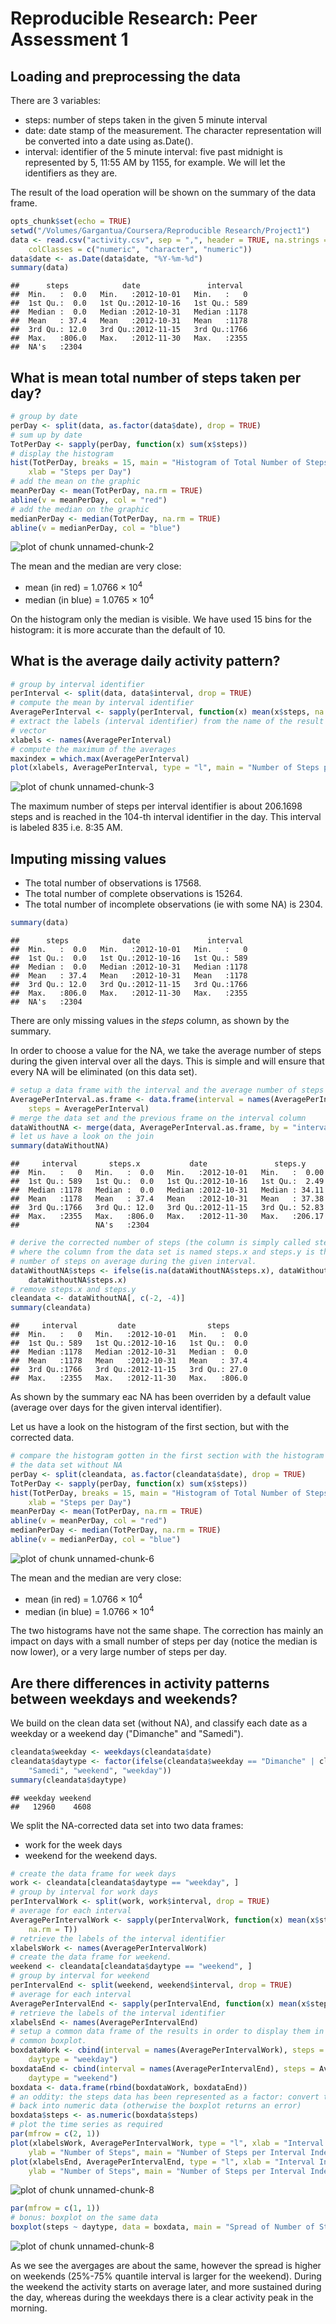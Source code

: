 # Reproducible Research: Peer Assessment 1


## Loading and preprocessing the data

There are 3 variables:
* steps: number of steps taken in the given 5 minute interval
* date: date stamp of the measurement. The character representation will be converted into a date using as.Date().
* interval: identifier of the 5 minute interval: five past midnight is represented by 5, 11:55 AM by 1155, for example. We will let the identifiers as they are.

The result of the load operation will be shown on the summary of the data frame.


```r
opts_chunk$set(echo = TRUE)
setwd("/Volumes/Gargantua/Coursera/Reproducible Research/Project1")
data <- read.csv("activity.csv", sep = ",", header = TRUE, na.strings = "NA", 
    colClasses = c("numeric", "character", "numeric"))
data$date <- as.Date(data$date, "%Y-%m-%d")
summary(data)
```

```
##      steps            date               interval   
##  Min.   :  0.0   Min.   :2012-10-01   Min.   :   0  
##  1st Qu.:  0.0   1st Qu.:2012-10-16   1st Qu.: 589  
##  Median :  0.0   Median :2012-10-31   Median :1178  
##  Mean   : 37.4   Mean   :2012-10-31   Mean   :1178  
##  3rd Qu.: 12.0   3rd Qu.:2012-11-15   3rd Qu.:1766  
##  Max.   :806.0   Max.   :2012-11-30   Max.   :2355  
##  NA's   :2304
```


## What is mean total number of steps taken per day?


```r
# group by date
perDay <- split(data, as.factor(data$date), drop = TRUE)
# sum up by date
TotPerDay <- sapply(perDay, function(x) sum(x$steps))
# display the histogram
hist(TotPerDay, breaks = 15, main = "Histogram of Total Number of Steps per Day", 
    xlab = "Steps per Day")
# add the mean on the graphic
meanPerDay <- mean(TotPerDay, na.rm = TRUE)
abline(v = meanPerDay, col = "red")
# add the median on the graphic
medianPerDay <- median(TotPerDay, na.rm = TRUE)
abline(v = medianPerDay, col = "blue")
```

![plot of chunk unnamed-chunk-2](figure/unnamed-chunk-2.png) 

The mean and the median are very close:
* mean (in red) = 1.0766 &times; 10<sup>4</sup>
* median (in blue) = 1.0765 &times; 10<sup>4</sup>

On the histogram only the median is visible. We have used 15 bins for the histogram: it is more accurate than the default of 10.


## What is the average daily activity pattern?


```r
# group by interval identifier
perInterval <- split(data, data$interval, drop = TRUE)
# compute the mean by interval identifier
AveragePerInterval <- sapply(perInterval, function(x) mean(x$steps, na.rm = T))
# extract the labels (interval identifier) from the name of the result
# vector
xlabels <- names(AveragePerInterval)
# compute the maximum of the averages
maxindex = which.max(AveragePerInterval)
plot(xlabels, AveragePerInterval, type = "l", main = "Number of Steps per Interval Identifier")
```

![plot of chunk unnamed-chunk-3](figure/unnamed-chunk-3.png) 

The maximum number of steps per interval identifier is about 206.1698 steps and is reached in the 104-th interval identifier in the day. This interval is labeled 835 i.e. 8:35 AM.


## Imputing missing values
* The total number of observations is 17568.
* The total number of complete observations is 15264.
* The total number of incomplete observations (ie with some NA) is 2304.

```r
summary(data)
```

```
##      steps            date               interval   
##  Min.   :  0.0   Min.   :2012-10-01   Min.   :   0  
##  1st Qu.:  0.0   1st Qu.:2012-10-16   1st Qu.: 589  
##  Median :  0.0   Median :2012-10-31   Median :1178  
##  Mean   : 37.4   Mean   :2012-10-31   Mean   :1178  
##  3rd Qu.: 12.0   3rd Qu.:2012-11-15   3rd Qu.:1766  
##  Max.   :806.0   Max.   :2012-11-30   Max.   :2355  
##  NA's   :2304
```

There are only missing values in the *steps* column, as shown by the summary.

In order to choose a value for the NA, we take the average number of steps during the given interval over all the days. This is simple and will ensure that every NA will be eliminated (on this data set).


```r
# setup a data frame with the interval and the average number of steps
AveragePerInterval.as.frame <- data.frame(interval = names(AveragePerInterval), 
    steps = AveragePerInterval)
# merge the data set and the previous frame on the interval column
dataWithoutNA <- merge(data, AveragePerInterval.as.frame, by = "interval")
# let us have a look on the join
summary(dataWithoutNA)
```

```
##     interval       steps.x           date               steps.y      
##  Min.   :   0   Min.   :  0.0   Min.   :2012-10-01   Min.   :  0.00  
##  1st Qu.: 589   1st Qu.:  0.0   1st Qu.:2012-10-16   1st Qu.:  2.49  
##  Median :1178   Median :  0.0   Median :2012-10-31   Median : 34.11  
##  Mean   :1178   Mean   : 37.4   Mean   :2012-10-31   Mean   : 37.38  
##  3rd Qu.:1766   3rd Qu.: 12.0   3rd Qu.:2012-11-15   3rd Qu.: 52.83  
##  Max.   :2355   Max.   :806.0   Max.   :2012-11-30   Max.   :206.17  
##                 NA's   :2304
```

```r
# derive the corrected number of steps (the column is simply called steps,
# where the column from the data set is named steps.x and steps.y is the
# number of steps on average during the given interval.
dataWithoutNA$steps <- ifelse(is.na(dataWithoutNA$steps.x), dataWithoutNA$steps.y, 
    dataWithoutNA$steps.x)
# remove steps.x and steps.y
cleandata <- dataWithoutNA[, c(-2, -4)]
summary(cleandata)
```

```
##     interval         date                steps      
##  Min.   :   0   Min.   :2012-10-01   Min.   :  0.0  
##  1st Qu.: 589   1st Qu.:2012-10-16   1st Qu.:  0.0  
##  Median :1178   Median :2012-10-31   Median :  0.0  
##  Mean   :1178   Mean   :2012-10-31   Mean   : 37.4  
##  3rd Qu.:1766   3rd Qu.:2012-11-15   3rd Qu.: 27.0  
##  Max.   :2355   Max.   :2012-11-30   Max.   :806.0
```

As shown by the summary eac NA has been overriden by a default value (average over days for the given interval identifier).

Let us have a look on the histogram of the first section, but with the corrected data.

```r
# compare the histogram gotten in the first section with the histogram of
# the data set without NA
perDay <- split(cleandata, as.factor(cleandata$date), drop = TRUE)
TotPerDay <- sapply(perDay, function(x) sum(x$steps))
hist(TotPerDay, breaks = 15, main = "Histogram of Total Number of Steps per Day", 
    xlab = "Steps per Day")
meanPerDay <- mean(TotPerDay, na.rm = TRUE)
abline(v = meanPerDay, col = "red")
medianPerDay <- median(TotPerDay, na.rm = TRUE)
abline(v = medianPerDay, col = "blue")
```

![plot of chunk unnamed-chunk-6](figure/unnamed-chunk-6.png) 

The mean and the median are very close:
* mean (in red) = 1.0766 &times; 10<sup>4</sup>
* median (in blue) = 1.0766 &times; 10<sup>4</sup>

The two histograms have not the same shape. The correction has mainly an impact on days with a small number of steps per day (notice the median is now lower), or a very large number of steps per day.

## Are there differences in activity patterns between weekdays and weekends?
We build on the clean data set (without NA), and classify each date as a weekday or a weekend day ("Dimanche" and "Samedi").

```r
cleandata$weekday <- weekdays(cleandata$date)
cleandata$daytype <- factor(ifelse(cleandata$weekday == "Dimanche" | cleandata$weekday == 
    "Samedi", "weekend", "weekday"))
summary(cleandata$daytype)
```

```
## weekday weekend 
##   12960    4608
```

We split the NA-corrected data set into two data frames:
* work for the week days
* weekend for the weekend days.


```r
# create the data frame for week days
work <- cleandata[cleandata$daytype == "weekday", ]
# group by interval for work days
perIntervalWork <- split(work, work$interval, drop = TRUE)
# average for each interval
AveragePerIntervalWork <- sapply(perIntervalWork, function(x) mean(x$steps, 
    na.rm = T))
# retrieve the labels of the interval identifier
xlabelsWork <- names(AveragePerIntervalWork)
# create the data frame for weekend.
weekend <- cleandata[cleandata$daytype == "weekend", ]
# group by interval for weekend
perIntervalEnd <- split(weekend, weekend$interval, drop = TRUE)
# average for each interval
AveragePerIntervalEnd <- sapply(perIntervalEnd, function(x) mean(x$steps, na.rm = T))
# retrieve the labels of the interval identifier
xlabelsEnd <- names(AveragePerIntervalEnd)
# setup a common data frame of the results in order to display them in a
# common boxplot.
boxdataWork <- cbind(interval = names(AveragePerIntervalWork), steps = AveragePerIntervalWork, 
    daytype = "weekday")
boxdataEnd <- cbind(interval = names(AveragePerIntervalEnd), steps = AveragePerIntervalEnd, 
    daytype = "weekend")
boxdata <- data.frame(rbind(boxdataWork, boxdataEnd))
# an oddity: the steps data has been represented as a factor: convert them
# back into numeric data (otherwise the boxplot returns an error)
boxdata$steps <- as.numeric(boxdata$steps)
# plot the time series as required
par(mfrow = c(2, 1))
plot(xlabelsWork, AveragePerIntervalWork, type = "l", xlab = "Interval Index", 
    ylab = "Number of Steps", main = "Number of Steps per Interval Index (Weekday)")
plot(xlabelsEnd, AveragePerIntervalEnd, type = "l", xlab = "Interval Index", 
    ylab = "Number of Steps", main = "Number of Steps per Interval Index (Weekend)")
```

![plot of chunk unnamed-chunk-8](figure/unnamed-chunk-81.png) 

```r
par(mfrow = c(1, 1))
# bonus: boxplot on the same data
boxplot(steps ~ daytype, data = boxdata, main = "Spread of Number of Steps per Interval for weekday and weekend")
```

![plot of chunk unnamed-chunk-8](figure/unnamed-chunk-82.png) 

As we see the avergages are about the same, however the spread is higher on weekends (25%-75% quantile interval is larger for the weekend).
During the weekend the activity starts on average later, and more sustained during the day, whereas during the weekdays there is a clear activity peak in the morning.
